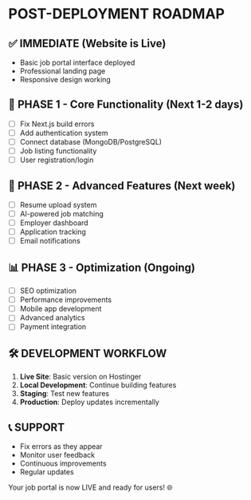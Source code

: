 # POST-DEPLOYMENT ROADMAP

## ✅ IMMEDIATE (Website is Live)
- Basic job portal interface deployed
- Professional landing page
- Responsive design working

## 🔧 PHASE 1 - Core Functionality (Next 1-2 days)
- [ ] Fix Next.js build errors
- [ ] Add authentication system
- [ ] Connect database (MongoDB/PostgreSQL)
- [ ] Job listing functionality
- [ ] User registration/login

## 🚀 PHASE 2 - Advanced Features (Next week)
- [ ] Resume upload system
- [ ] AI-powered job matching
- [ ] Employer dashboard
- [ ] Application tracking
- [ ] Email notifications

## 📊 PHASE 3 - Optimization (Ongoing)
- [ ] SEO optimization
- [ ] Performance improvements
- [ ] Mobile app development
- [ ] Advanced analytics
- [ ] Payment integration

## 🛠️ DEVELOPMENT WORKFLOW
1. **Live Site**: Basic version on Hostinger
2. **Local Development**: Continue building features
3. **Staging**: Test new features
4. **Production**: Deploy updates incrementally

## 📞 SUPPORT
- Fix errors as they appear
- Monitor user feedback
- Continuous improvements
- Regular updates

Your job portal is now LIVE and ready for users! 🌐
